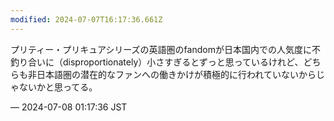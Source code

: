 ```yaml
---
modified: 2024-07-07T16:17:36.661Z
---
```


<p>プリティー・プリキュアシリーズの英語圏のfandomが日本国内での人気度に不釣り合いに（disproportionately）小さすぎるとずっと思っているけれど、どちらも非日本語圏の潜在的なファンへの働きかけが積極的に行われていないからじゃないかと思ってる。</p>

&mdash; 2024-07-08 01:17:36 JST

<!-- Original URL: https://mastodon.social/@sakuramochi0/112746106495196180-->
